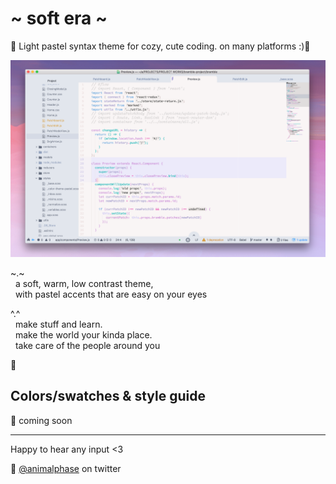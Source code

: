 # \~ soft era \~

🌸 Light pastel syntax theme for cozy, cute coding. on many platforms :)🌱

![soft era syntax theme screenshot](screenshot.png)

\~.\~
<br>&nbsp;&nbsp;a soft, warm, low contrast theme,
<br>&nbsp;&nbsp;with pastel accents that are easy on your eyes

^.^
<br>&nbsp;&nbsp;make stuff and learn.
<br>&nbsp;&nbsp;make the world your kinda place.
<br>&nbsp;&nbsp;take care of the people around you

🌿

## Colors/swatches &amp; style guide

🚧 coming soon

---

Happy to hear any input <3

💖 [@animalphase](https://twitter.com/animalphase) on twitter
